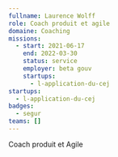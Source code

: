 ```yaml
---
fullname: Laurence Wolff
role: Coach produit et agile
domaine: Coaching
missions:
  - start: 2021-06-17
    end: 2022-03-30
    status: service
    employer: beta gouv
    startups:
      - l-application-du-cej
startups:
  - l-application-du-cej
badges:
  - segur
teams: []
---
```

Coach produit et Agile